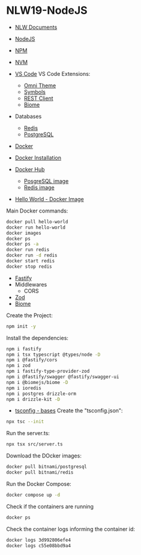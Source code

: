 # NLW19-NodeJS

- [NLW Documents](https://efficient-sloth-d85.notion.site/NLW-Connect-337b47bcef1640fc9a536f66dd45d8f1)
- [NodeJS](https://nodejs.org/en)
- [NPM](https://docs.npmjs.com/)
- [NVM](https://github.com/nvm-sh/nvm)
- [VS Code](https://code.visualstudio.com/download)
  VS Code Extensions:
  - [Omni Theme](https://marketplace.visualstudio.com/items?itemName=rocketseat.theme-omni)
  - [Symbols](https://marketplace.visualstudio.com/items?itemName=miguelsolorio.symbols)
  - [REST Client](https://marketplace.visualstudio.com/items?itemName=humao.rest-client)
  - [Biome](https://marketplace.visualstudio.com/items?itemName=biomejs.biome)

- Databases
  - [Redis](https://redis.io/)
  - [PostgreSQL](https://www.postgresql.org/)

- [Docker](https://docs.docker.com/)
- [Docker Installation](https://efficient-sloth-d85.notion.site/NLW-Connect-337b47bcef1640fc9a536f66dd45d8f1)
- [Docker Hub](https://hub.docker.com/)
  - [PosgreSQL image](https://hub.docker.com/r/bitnami/postgresql)
  - [Redis image](https://hub.docker.com/r/bitnami/redis)
- [Hello World - Docker Image](https://hub.docker.com/_/hello-world)

Main Docker commands:
```sh
docker pull hello-world
docker run hello-world
docker images
docker ps
docker ps -a
docker run redis
docker run -d redis
docker start redis
docker stop redis
```

- [Fastify](https://fastify.dev/)
- Middlewares
  - CORS
- [Zod](https://zod.dev/)
- [Biome](https://biomejs.dev/)

Create the Project:
```sh
npm init -y
```

Install the dependencies:
```sh
npm i fastify
npm i tsx typescript @types/node -D
npm i @fastify/cors
npm i zod
npm i fastify-type-provider-zod
npm i @fastify/swagger @fastify/swagger-ui
npm i @biomejs/biome -D
npm i ioredis
npm i postgres drizzle-orm
npm i drizzle-kit -D
```

- [tsconfig - bases](https://github.com/tsconfig/bases)
Create the "tsconfig.json":
```sh
npx tsc --init
```

Run the server.ts:
```sh
npx tsx src/server.ts
```

Download the DOcker images:
```sh
docker pull bitnami/postgresql
docker pull bitnami/redis
```


Run the Docker Compose:
```sh
docker compose up -d
```

Check if the containers are running
```sh
docker ps
```

Check the container logs informing the container id:
```sh
docker logs 3d992806efe4
docker logs c55e08bbd9a4
```